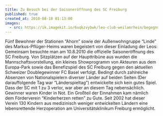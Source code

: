 ```yaml
---
title: Zu Besuch bei der Saisoneröffnung des SC Freiburg
published: true
created_at: 2010-08-10 01:13:00
images:
  - src: https://ik.imagekit.io/6uqkzvybwk/leo-club-weilamrhein/begegnungen/12-01.jpg
---
```


Fünf Bewohner der Stationen “Ahorn” sowie der Außenwohngruppe “Linde” des Markus-Pflüger-Heims waren begeistert von dieser Einladung der Leos: Gemeinsam besuchte man am 10.8.2010 die offizielle Saisoneröffnung des SC Freiburg. Von Sitzplätzen auf der Haupttribüne aus wurden die Mannschaftsvorstellung, ein kleines Showprogramm von Akteuren aus dem Europa-Park sowie das Benefizspiel des SC Freiburg gegen den aktuellen Schweizer Doublegewinner FC Basel verfolgt. Bedingt durch zahlreiche Absenzen von Nationalspielern diverser Länder auf beiden Seiten (Der darauffolgende Tag war “Länderspieltag”) entwickelte sich kein gutes Spiel. Dass der SC mit 1 zu 3 verlor, war aber an diesem Tag nebensächlich. Gewinner waren Kinder in Not. Ein Großteil der Einnahmen kam nämlich dem Förderverein “Kinderherzen retten” zu Gute. Seit 2002 hat dieser Verein 130 Kindern aus medizinisch weniger entwickelten Ländern eine lebensrettende Herzoperation am Universitätsklinikum Freiburg ermöglicht.

